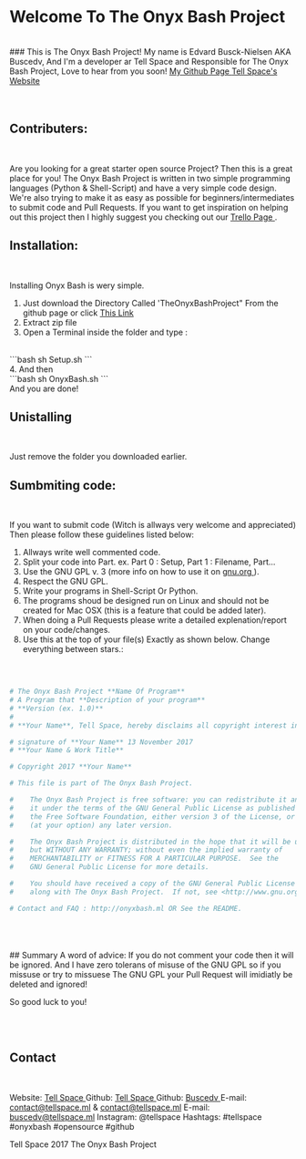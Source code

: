 # Welcome To The Onyx Bash Project
<br>
### This is The Onyx Bash Project! My name is Edvard Busck-Nielsen AKA Buscedv, And I'm a developer ar Tell Space and Responsible for The Onyx Bash Project, Love to hear from you soon! <a href="https.//github.com/Buscedv" target="blank"> My Github Page </a> <a href="http://tellspace.ml" target="blank"> Tell Space's Website </a>
<br>
<br>
<br>

## Contributers:
<br>

Are you looking for a great starter open source Project? Then this is a great place for you! The Onyx Bash Project is written in two simple programming languages (Python & Shell-Script) and have a very simple code design. We're also trying to make it as easy as possible for beginners/intermediates to submit code and Pull Requests. If you want to get inspiration on helping out this project then I highly suggest you checking out our <a href="" target="blank"> Trello Page </a>.

## Installation:
<br>

Installing Onyx Bash is wery simple.
1. Just download the Directory Called 'TheOnyxBashProject" From the github page or click <a href="" target="blank"> This Link </a>
2. Extract zip file
3. Open a Terminal inside the folder and type :
<br>
```bash
sh Setup.sh
```
<br>
4. And then
<br>
```bash
sh OnyxBash.sh
```
<br>
And you are done!

## Unistalling
<br>

Just remove the folder you downloaded earlier.


## Sumbmiting code:
<br>

If you want to submit code (Witch is allways very welcome and appreciated) Then please follow these guidelines listed below:
<br>
1. Allways write well commented code.
2. Split your code into Part. ex. Part 0 : Setup, Part 1 : Filename, Part...
3. Use the GNU GPL v. 3 (more info on how to use it on <a href="https://www.gnu.org/licenses/gpl-howto.html" target="blank"> gnu.org </a>).
4. Respect the GNU GPL.
5. Write your programs in Shell-Script Or Python.
6. The programs shoud be designed run on Linux and should not be created for Mac OSX (this is a feature that could be added later).
7. When doing a Pull Requests please write a detailed explenation/report on your code/changes.
8. Use this at the top of your file(s) Exactly as shown below. Change everything between stars.:
<br>

```sh

# The Onyx Bash Project **Name Of Program**
# A Program that **Description of your program**
# **Version (ex. 1.0)**
# 
# **Your Name**, Tell Space, hereby disclaims all copyright interest in the program “The Onyx Bash Project **Program Name**” (**Porgram Description**) written by **Your Name**.

# signature of **Your Name** 13 November 2017
# **Your Name & Work Title**

# Copyright 2017 **Your Name**

# This file is part of The Onyx Bash Project.

#    The Onyx Bash Project is free software: you can redistribute it and/or modify
#    it under the terms of the GNU General Public License as published by
#    the Free Software Foundation, either version 3 of the License, or
#    (at your option) any later version.

#    The Onyx Bash Project is distributed in the hope that it will be useful,
#    but WITHOUT ANY WARRANTY; without even the implied warranty of
#    MERCHANTABILITY or FITNESS FOR A PARTICULAR PURPOSE.  See the
#    GNU General Public License for more details.

#    You should have received a copy of the GNU General Public License
#    along with The Onyx Bash Project.  If not, see <http://www.gnu.org/licenses/>.

# Contact and FAQ : http://onyxbash.ml OR See the README.

```

<br>
<br>
<br>
## Summary
A word of advice: If you do not comment your code then it will be ignored. And I have zero tolerans of misuse of the GNU GPL so if you missuse or try to missuese The GNU GPL your Pull Request will imidiatly be deleted and ignored!

So good luck to you!

<br>
<br>

## Contact
<br>

Website: <a href="http://tellspace.ml"> Tell Space </a>
Github: <a href="https://github.com/TellSpaceofficial"> Tell Space </a>
Github: <a href="https://github.com/Buscedv"> Buscedv </a>
E-mail:  contact@tellspace.ml & contact@tellspace.ml
E-mail: buscedv@tellspace.ml
Instagram: @tellspace
Hashtags: #tellspace #onyxbash #opensource #github


Tell Space 2017 The Onyx Bash Project
